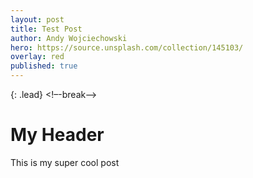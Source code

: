 ```yaml
---
layout: post
title: Test Post
author: Andy Wojciechowski
hero: https://source.unsplash.com/collection/145103/
overlay: red
published: true
---
```

{: .lead}
<!–-break-–>
# My Header
This is my super cool post